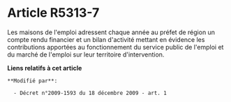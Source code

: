 # Article R5313-7

Les maisons de l'emploi adressent chaque année au préfet de région un compte rendu financier et un bilan d'activité mettant
en évidence les contributions apportées au fonctionnement du service public de l'emploi et du marché de l'emploi sur leur
territoire d'intervention.

**Liens relatifs à cet article**

	**Modifié par**:

	  - Décret n°2009-1593 du 18 décembre 2009 - art. 1
